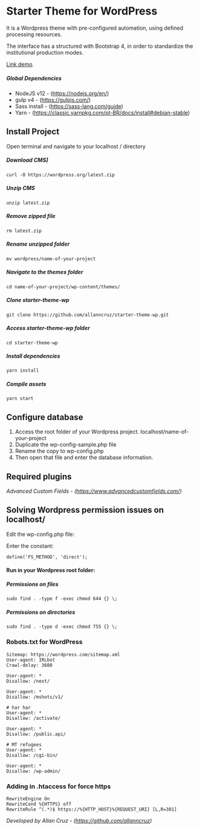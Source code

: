 # Starter Theme for WordPress
It is a Wordpress theme with pre-configured automation, using defined processing resources.

The interface has a structured with Bootstrap 4, in order to standardize the institutional production modes.

[Link demo](https://starterthemewp.allancruz.com.br/).


##### Global Dependencies

* NodeJS v12 - (https://nodejs.org/en/)
* gulp v4 - (https://gulpjs.com/)
* Sass install - (https://sass-lang.com/guide)
* Yarn - (https://classic.yarnpkg.com/pt-BR/docs/install#debian-stable)

## Install Project
Open terminal and navigate to your localhost / directory



##### Download CMS]
```
curl -O https://wordpress.org/latest.zip
```
##### Unzip CMS
```
unzip latest.zip
```
##### Remove zipped file
```
rm latest.zip
```
##### Rename unzipped folder
```
mv wordpress/name-of-your-project
```
##### Navigate to the themes folder
```
cd name-of-your-project/wp-content/themes/
```
##### Clone starter-theme-wp
```
git clone https://github.com/allanncruz/starter-theme-wp.git
```
##### Access starter-theme-wp folder
```
cd starter-theme-wp
```
##### Install dependencies
```
yarn install
```
##### Compile assets
```
yarn start
```

## Configure database
1. Access the root folder of your Wordpress project. localhost/name-of-your-project
2. Duplicate the wp-config-sample.php file
3. Rename the copy to wp-config.php
4. Then open that file and enter the database information.


## Required plugins
*Advanced Custom Fields - (https://www.advancedcustomfields.com/)*

## Solving Wordpress permission issues on localhost/
  
Edit the wp-config.php file:

Enter the constant:
```
define('FS_METHOD', 'direct');
```

#### Run in your Wordpress root folder:
##### Permissions on files
``` 
sudo find . -type f -exec chmod 644 {} \;
``` 
##### Permissions on directories
``` 
sudo find . -type d -exec chmod 755 {} \;
``` 

### Robots.txt for WordPress

``` 
Sitemap: https://wordpress.com/sitemap.xml
User-agent: IRLbot
Crawl-delay: 3600

User-agent: *
Disallow: /next/

User-agent: *
Disallow: /mshots/v1/

# har har
User-agent: *
Disallow: /activate/

User-agent: *
Disallow: /public.api/

# MT refugees
User-agent: *
Disallow: /cgi-bin/

User-agent: *
Disallow: /wp-admin/
``` 

### Adding in .htaccess for force https

``` 
RewriteEngine On
RewriteCond %{HTTPS} off
RewriteRule ^(.*)$ https://%{HTTP_HOST}%{REQUEST_URI} [L,R=301]
``` 

*Developed by Allan Cruz - (https://github.com/allanncruz)*
